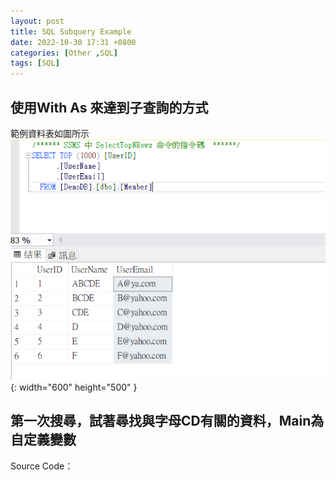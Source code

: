 ```yaml
---
layout: post
title: SQL Subquery Example
date: 2022-10-30 17:31 +0800
categories: [Other ,SQL]
tags: [SQL]
---
```

## 使用With As 來達到子查詢的方式  
範例資料表如圖所示  
![Desktop View](/assets/img/2022-10-30-sql-subquery-example/1.png){: width="600" height="500" }  

## 第一次搜尋，試著尋找與字母CD有關的資料，Main為自定義變數
Source Code：
<script  type='text/javascript' src=''>

      with Main as
      (
      SELECT TOP (1000) [UserID]
            ,[UserName]
            ,[UserEmail]
        FROM [DemoDB].[dbo].[Member]
        where UserName like '%CD%'
      ) select * FROM Main



![Desktop View](/assets/img/2022-10-30-sql-subquery-example/2.png){: width="600" height="500" }

## 第二次搜尋，從上回搜尋的結果資料當中，繼續搜尋與字母A有關的資料
Source Code：
<script  type='text/javascript' src=''>

      with Main as
      (
      SELECT TOP (1000) [UserID]
            ,[UserName]
            ,[UserEmail]
        FROM [DemoDB].[dbo].[Member]
        where UserName like '%CD%'
      ) select * FROM Main
      where UserName like '%A%'


![Desktop View](/assets/img/2022-10-30-sql-subquery-example/3.png){: width="600" height="500" }
